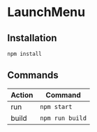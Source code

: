 # LaunchMenu

## Installation
`npm install`

## Commands
Action | Command
--- | ---
run | `npm start`
build | `npm run build`
